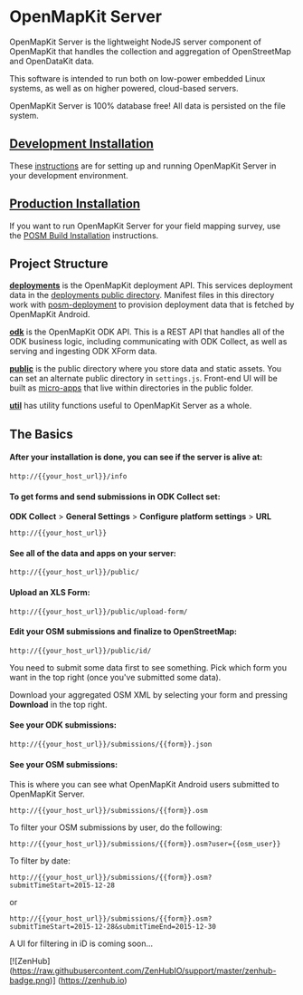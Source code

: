 # OpenMapKit Server

OpenMapKit Server is the lightweight NodeJS server component of OpenMapKit that
handles the collection and aggregation of OpenStreetMap and OpenDataKit data.

This software is intended to run both on low-power embedded Linux systems,
as well as on higher powered, cloud-based servers.

OpenMapKit Server is 100% database free! All data is persisted on the file system.

## [Development Installation](docs/development-installation.md)

These [instructions](docs/development-installation.md) are for setting up 
and running OpenMapKit Server in your development environment.

## [Production Installation](docs/posm-build-installation.md)

If you want to run OpenMapKit Server for your field mapping survey, use the 
[POSM Build Installation](docs/posm-build-installation.md) instructions.


## Project Structure

[__deployments__](deployments) is the OpenMapKit 
deployment API. This services deployment data in the 
[deployments public directory](public/deployments).
Manifest files in this directory work with [posm-deployment](https://github.com/AmericanRedCross/posm-deployment)
to provision deployment data that is fetched by OpenMapKit Android.

[__odk__](odk) is the OpenMapKit ODK API. 
This is a REST API that handles all of the ODK business logic, including communicating with ODK Collect,
as well as serving and ingesting ODK XForm data.

[__public__](public) is the public directory where 
you store data and static assets. You can set an alternate public directory in `settings.js`. Front-end UI will be built as [micro-apps](https://github.com/AmericanRedCross/OpenMapKitServer/tree/master/public/export-osm) that live within directories in the public folder.

[__util__](util) has utility functions 
useful to OpenMapKit Server as a whole.


## The Basics

#### After your installation is done, you can see if the server is alive at:

    http://{{your_host_url}}/info

#### To get forms and send submissions in ODK Collect set:

__ODK Collect__ > __General Settings__ > __Configure platform settings__ > __URL__

    http://{{your_host_url}}

#### See all of the data and apps on your server:

    http://{{your_host_url}}/public/

#### Upload an XLS Form:

    http://{{your_host_url}}/public/upload-form/

#### Edit your OSM submissions and finalize to OpenStreetMap:

    http://{{your_host_url}}/public/id/

You need to submit some data first to see something. Pick which form you 
want in the top right (once you've submitted some data).

Download your aggregated OSM XML by selecting your form and pressing 
__Download__ in the top right.

#### See your ODK submissions:

    http://{{your_host_url}}/submissions/{{form}}.json

#### See your OSM submissions:

This is where you can see what OpenMapKit Android users submitted to 
OpenMapKit Server.

    http://{{your_host_url}}/submissions/{{form}}.osm

To filter your OSM submissions by user, do the following:

    http://{{your_host_url}}/submissions/{{form}}.osm?user={{osm_user}}

To filter by date:

    http://{{your_host_url}}/submissions/{{form}}.osm?submitTimeStart=2015-12-28

or

    http://{{your_host_url}}/submissions/{{form}}.osm?submitTimeStart=2015-12-28&submitTimeEnd=2015-12-30

A UI for filtering in iD is coming soon...


[![ZenHub] (https://raw.githubusercontent.com/ZenHubIO/support/master/zenhub-badge.png)] (https://zenhub.io)

